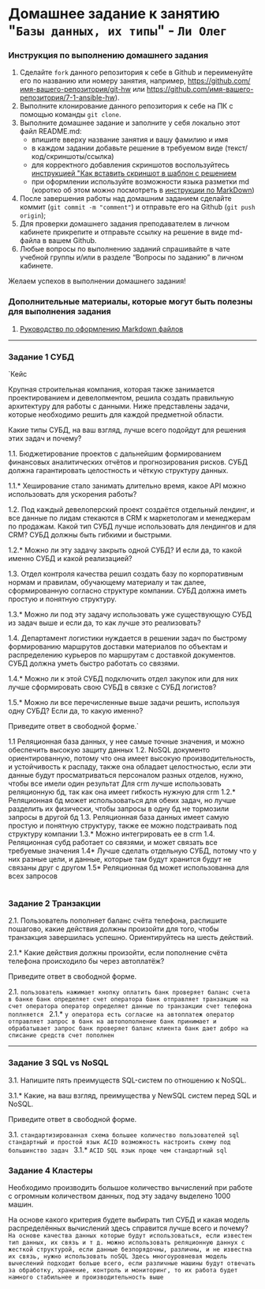 # Домашнее задание к занятию "`Базы данных, их типы`" - `Ли Олег`


### Инструкция по выполнению домашнего задания

   1. Сделайте `fork` данного репозитория к себе в Github и переименуйте его по названию или номеру занятия, например, https://github.com/имя-вашего-репозитория/git-hw или  https://github.com/имя-вашего-репозитория/7-1-ansible-hw).
   2. Выполните клонирование данного репозитория к себе на ПК с помощью команды `git clone`.
   3. Выполните домашнее задание и заполните у себя локально этот файл README.md:
      - впишите вверху название занятия и вашу фамилию и имя
      - в каждом задании добавьте решение в требуемом виде (текст/код/скриншоты/ссылка)
      - для корректного добавления скриншотов воспользуйтесь [инструкцией "Как вставить скриншот в шаблон с решением](https://github.com/netology-code/sys-pattern-homework/blob/main/screen-instruction.md)
      - при оформлении используйте возможности языка разметки md (коротко об этом можно посмотреть в [инструкции  по MarkDown](https://github.com/netology-code/sys-pattern-homework/blob/main/md-instruction.md))
   4. После завершения работы над домашним заданием сделайте коммит (`git commit -m "comment"`) и отправьте его на Github (`git push origin`);
   5. Для проверки домашнего задания преподавателем в личном кабинете прикрепите и отправьте ссылку на решение в виде md-файла в вашем Github.
   6. Любые вопросы по выполнению заданий спрашивайте в чате учебной группы и/или в разделе “Вопросы по заданию” в личном кабинете.
   
Желаем успехов в выполнении домашнего задания!
   
### Дополнительные материалы, которые могут быть полезны для выполнения задания

1. [Руководство по оформлению Markdown файлов](https://gist.github.com/Jekins/2bf2d0638163f1294637#Code)

---

### Задание 1 СУБД

`Кейс

Крупная строительная компания, которая также занимается проектированием и девелопментом, решила создать правильную архитектуру для работы с данными. Ниже представлены задачи, которые необходимо решить для каждой предметной области.

Какие типы СУБД, на ваш взгляд, лучше всего подойдут для решения этих задач и почему?

1.1. Бюджетирование проектов с дальнейшим формированием финансовых аналитических отчётов и прогнозирования рисков. СУБД должна гарантировать целостность и чёткую структуру данных.

1.1.* Хеширование стало занимать длительно время, какое API можно использовать для ускорения работы?

1.2. Под каждый девелоперский проект создаётся отдельный лендинг, и все данные по лидам стекаются в CRM к маркетологам и менеджерам по продажам. Какой тип СУБД лучше использовать для лендингов и для CRM? СУБД должны быть гибкими и быстрыми.

1.2.* Можно ли эту задачу закрыть одной СУБД? И если да, то какой именно СУБД и какой реализацией?

1.3. Отдел контроля качества решил создать базу по корпоративным нормам и правилам, обучающему материалу и так далее, сформированную согласно структуре компании. СУБД должна иметь простую и понятную структуру.

1.3.* Можно ли под эту задачу использовать уже существующую СУБД из задач выше и если да, то как лучше это реализовать?

1.4. Департамент логистики нуждается в решении задач по быстрому формированию маршрутов доставки материалов по объектам и распределению курьеров по маршрутам с доставкой документов. СУБД должна уметь быстро работать со связями.

1.4.* Можно ли к этой СУБД подключить отдел закупок или для них лучше сформировать свою СУБД в связке с СУБД логистов?

1.5.* Можно ли все перечисленные выше задачи решить, используя одну СУБД? Если да, то какую именно?

Приведите ответ в свободной форме.`

1.1 Реляционная база данных, у нее самые точные значения, и можно обеспечить высокую защиту данных
1.2. NoSQL документо ориентированную, потому что она имеет высокую производительность, и устойчивость к распаду, также она обладает целостностью, если эти данные будут просматриваться персоналом разных отделов, нужно, чтобы все имели один результат
Для crm лучше использовать реляционную бд, так как она имеет гибкость нужную для crm
1.2.* Реляционная бд может использоваться для обеих задач, но лучше разделить их физически, чтобы запросы в одну бд не тормозили запросы в другой бд
1.3. Реляционная база данных имеет самую простую и понятную структуру, также ее можно подстраивать под структуру компании
1.3.* Можно интегрировать ее в crm
1.4. Реляционная субд работает со связями, и может связать все требуемые значения
1.4* Лучше сделать отдельную СУБД, потому что у них разные цели, и данные, которые там будут хранится будут не связаны друг с другом
1.5* Реляционная бд может использованна для всех запросов

```

```


### Задание 2 Транзакции
2.1. Пользователь пополняет баланс счёта телефона, распишите пошагово, какие действия должны произойти для того, чтобы транзакция завершилась успешно. Ориентируйтесь на шесть действий.

2.1.* Какие действия должны произойти, если пополнение счёта телефона происходило бы через автоплатёж?

Приведите ответ в свободной форме.


2.1. `пользователь нажимает кнопку оплатить
      банк проверяет баланс счета в банке
      банк определяет счет оператора
      банк отправляет транзакцию на счет оператора
      оператор определяет данные по транзакции
      счет телефона поплняется
`
2.1.* `у оператора есть согласие на автоплатеж
      оператор отправляет запрос в банк на автопополнение
      банк принимает и обрабатывает запрос
      банк проверяет баланс клиента
      банк дает добро на списание средств
      счет пополнен
`

---

### Задание 3  SQL vs NoSQL
3.1. Напишите пять преимуществ SQL-систем по отношению к NoSQL.

3.1.* Какие, на ваш взгляд, преимущества у NewSQL систем перед SQL и NoSQL.

Приведите ответ в свободной форме.

3.1. `стандартизированная схема
      большее количество пользователей
      sql стандартный и простой язык
      ACID
      возможность настроить схему под большинство задач
      `
3.1.* `ACID
       SQL язык
       проще чем стандартный sql`



### Задание 4  Кластеры

Необходимо производить большое количество вычислений при работе с огромным количеством данных, под эту задачу выделено 1000 машин.

На основе какого критерия будете выбирать тип СУБД и какая модель распределённых вычислений здесь справится лучше всего и почему?
`На основе качества данных которые будут использоваться, если известен тип данных, их связь и т д. можно использовать реляционную даннух с жесткой структурой, если данные безпорядочны, различны, и не известна их связь, нужно использовать noSQL
Здесь многоуровневая модель вычеслений подходит больше всего, если различные машины будут отвечать за обработку, хранение, контроль и мониторинг, то их работа будет намного стабильнее и производительность выше`



```
